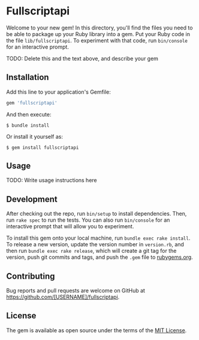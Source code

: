 # Fullscriptapi

Welcome to your new gem! In this directory, you'll find the files you need to be able to package up your Ruby library into a gem. Put your Ruby code in the file `lib/fullscriptapi`. To experiment with that code, run `bin/console` for an interactive prompt.

TODO: Delete this and the text above, and describe your gem

## Installation

Add this line to your application's Gemfile:

```ruby
gem 'fullscriptapi'
```

And then execute:

    $ bundle install

Or install it yourself as:

    $ gem install fullscriptapi

## Usage

TODO: Write usage instructions here

## Development

After checking out the repo, run `bin/setup` to install dependencies. Then, run `rake spec` to run the tests. You can also run `bin/console` for an interactive prompt that will allow you to experiment.

To install this gem onto your local machine, run `bundle exec rake install`. To release a new version, update the version number in `version.rb`, and then run `bundle exec rake release`, which will create a git tag for the version, push git commits and tags, and push the `.gem` file to [rubygems.org](https://rubygems.org).

## Contributing

Bug reports and pull requests are welcome on GitHub at https://github.com/[USERNAME]/fullscriptapi.


## License

The gem is available as open source under the terms of the [MIT License](https://opensource.org/licenses/MIT).
